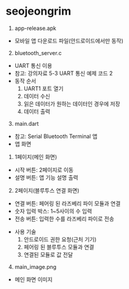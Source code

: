 # seojeongrim

1. app-release.apk
 * 모바일 앱 다운로드 파일(안드로이드에서만 동작)

2. bluetooth_server.c
 * UART 통신 이용
 * 참고: 강의자료 5-3 UART 통신 예제 코드 2
 * 동작 순서
   1. UART1 포트 열기
   2. 데이터 수신
   3. 읽은 데이터가 원하는 데이터인 경우에 저장
   4. 데이터 출력

3. main.dart
 * 참고: Serial Bluetooth Terminal 앱
 * 앱 화면
  1. 1페이지(메인 화면)
   - 시작 버튼: 2페이지로 이동
   - 설명 버튼: 앱 기능 설명 출력
  2. 2페이지(블루투스 연결 화면)
   - 연결 버튼: 페어링 된 라즈베리 파이 모듈과 연결
   - 숫자 입력 박스: 1~5사이의 수 입력
   - 전송 버튼: 입력한 수를 라즈베리 파이로 전송
 * 사용 기술
   1. 안드로이드 권한 요청(근처 기기)
   2. 페어링 된 블루투스 모듈과 연결
   3. 연결된 모듈로 값 전달

4. main_image.png
 * 메인 화면 이미지

